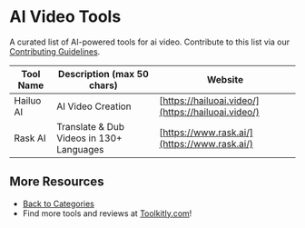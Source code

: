 # AI Video Tools

A curated list of AI-powered tools for ai video. Contribute to this list via our [Contributing Guidelines](../CONTRIBUTING.md).

| Tool Name | Description (max 50 chars) | Website |
|-----------|----------------------------|---------|
| Hailuo AI | AI Video Creation | [https://hailuoai.video/](https://hailuoai.video/) |
| Rask AI | Translate & Dub Videos in 130+ Languages | [https://www.rask.ai/](https://www.rask.ai/) |

## More Resources
- [Back to Categories](../README.md)
- Find more tools and reviews at [Toolkitly.com](https://toolkitly.com)!
